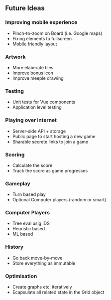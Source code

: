 
## Future Ideas

### Improving mobile experience
  * Pinch-to-zoom on Board (i.e. Google maps)
  * Fixing elements to fullscreen
  * Mobile friendly layout

### Artwork
  * More elaberate tiles
  * Improve bonus icon
  * Improve meeple drawing

### Testing
  * Unit tests for Vue components
  * Application level testing

### Playing over internet
  * Server-side API + storage
  * Public page to start hosting a new game
  * Sharable secrete links to join a game

### Scoring
  * Calculate the score
  * Track the score as game progresses

### Gameplay
  * Turn based play
  * Optional Computer players (random or smart)

### Computer Players
  * Tree eval usig IDS
  * Heuristic based
  * ML based

### History
  * Go back move-by-move
  * Store everything as immutable

### Optimisation
  * Create graphs etc. iteratively
  * Ecapsulate all related state in the Grid object
